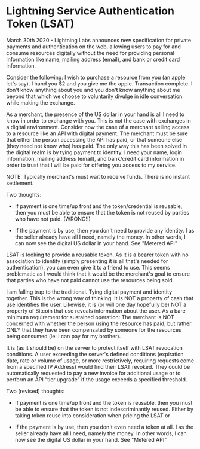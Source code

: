 # Lightning Service Authentication Token (LSAT)

March 30th 2020 - Lightning Labs announces new specification 
for private payments and authentication on the web, allowing users to pay for and consume resources digitally without the need for providing personal information like name, mailing address (email), and bank or credit card information.

Consider the following: I wish to purchase a resource from you (an apple let's say). I hand you $2 and you give me the apple. Transaction complete. I don't know anything about you and you don't know anything about me beyond that which we choose to voluntarily divulge in idle conversation while making the exchange.

As a merchant, the presence of the US dollar in your hand is all I need to know in order to exchange with you. This is not the case with exchanges in a digital environment. Consider now the case of a merchant selling access to a resource like an API with digital payment. The merchant must be sure that either the person accessing the API has paid, or that someone else (they need not know who) has paid. The only way this has been solved in the digital realm is by tying payment to identity. I need your name, login information, mailing address (email), and bank/credit card information in order to trust that I will be paid for offering you access to my service. 

NOTE: Typically merchant's must wait to receive funds. There is no instant settlement. 

Two thoughts:
- If payment is one time/up front and the token/credential is reusable, then you must be able to ensure that the token is not reused by parties who have not paid. (WRONG!!)

- If the payment is by use, then you don't need to provide any identity. I as the seller already have all I need, namely the money. In other words, I can now see the digital US dollar in your hand. See "Metered API"

LSAT is looking to provide a reusable token. As it is a bearer token with no association to identity (simply presenting it is all that's needed for authentication), you can even give it to a friend to use. This seems problematic as I would think that it would be the merchant's goal to ensure that parties who have not paid cannot use the resources being sold.


I am falling trap to the traditional. Tying digital payment and identity together. This is the wrong way of thinking. It is NOT a property of cash that use identifies the user. Likewise, it is (or will one day hopefully be) NOT a property of Bitcoin that use reveals information about the user. As a bare minimum requirement for sustained operation: The merchant is NOT concerned with whether the person using the resource has paid, but rather ONLY that they have been compensated by someone for the resources being consumed (ie: I can pay for my brother). 

It is (as it should be) on the server to protect itself with LSAT revocation conditions. A user exceeding the server's defined conditions (expiration date, rate or volume of usage, or more restrictively, requiring requests come from a specified IP Address) would find their LSAT revoked. They could be automatically requested to pay a new invoice for additional usage or to perform an API "tier upgrade" if the usage exceeds a specified threshold. 

Two (revised) thoughts:
- If payment is one time/up front and the token is reusable, then you must be able to ensure that the token is not indescriminantly reused. Either by taking token reuse into consideration when pricing the LSAT or

- If the payment is by use, then you don't even need a token at all. I as the seller already have all I need, namely the money. In other words, I can now see the digital US dollar in your hand. See "Metered API"
